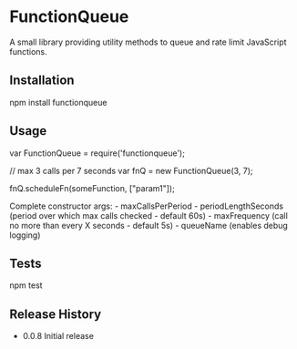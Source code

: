 FunctionQueue
=========

A small library providing utility methods to queue and rate limit JavaScript functions.

## Installation

  npm install functionqueue

## Usage

  var FunctionQueue = require('functionqueue');

  // max 3 calls per 7 seconds
  var fnQ = new FunctionQueue(3, 7);

  fnQ.scheduleFn(someFunction, ["param1"]);

  Complete constructor args:
    - maxCallsPerPeriod
    - periodLengthSeconds (period over which max calls checked - default 60s)
    - maxFrequency (call no more than every X seconds - default 5s)
    - queueName (enables debug logging)


## Tests

  npm test


## Release History

* 0.0.8 Initial release
